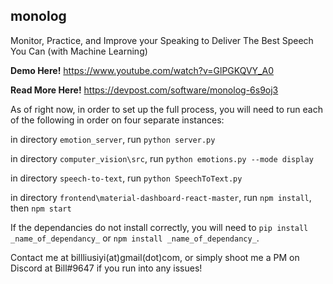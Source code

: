 ## monolog
Monitor, Practice, and Improve your Speaking to Deliver The Best Speech You Can (with Machine Learning)

**Demo Here!**
https://www.youtube.com/watch?v=GlPGKQVY_A0

**Read More Here!**
https://devpost.com/software/monolog-6s9oj3

As of right now, in order to set up the full process, you will need to run each of the following in order on four separate instances:

in directory ```emotion_server```, run ```python server.py```

in directory ```computer_vision\src```, run ```python emotions.py --mode display```

in directory ```speech-to-text```, run ```python SpeechToText.py```

in directory ```frontend\material-dashboard-react-master```, run ```npm install```, then ```npm start```



If the dependancies do not install correctly, you will need to ```pip install _name_of_dependancy_``` or ```npm install _name_of_dependancy_```.


Contact me at billliusiyi(at)gmail(dot)com, or simply shoot me a PM on Discord at Bill#9647 if you run into any issues!
